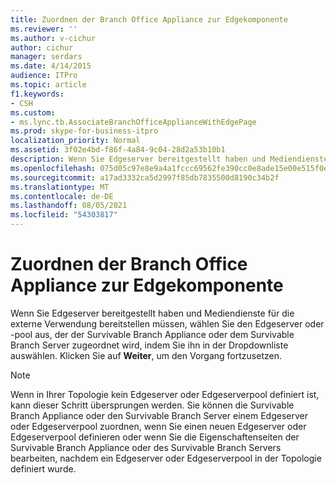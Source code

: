 ```yaml
---
title: Zuordnen der Branch Office Appliance zur Edgekomponente
ms.reviewer: ''
ms.author: v-cichur
author: cichur
manager: serdars
ms.date: 4/14/2015
audience: ITPro
ms.topic: article
f1.keywords:
- CSH
ms.custom:
- ms.lync.tb.AssociateBranchOfficeApplianceWithEdgePage
ms.prod: skype-for-business-itpro
localization_priority: Normal
ms.assetid: 3f02e4bd-f86f-4a84-9c04-28d2a53b10b1
description: Wenn Sie Edgeserver bereitgestellt haben und Mediendienste für die externe Verwendung bereitstellen müssen, wählen Sie den Edgeserver oder -pool aus, der der Survivable Branch Appliance oder dem Survivable Branch Server zugeordnet wird, indem Sie ihn in der Dropdownliste auswählen. Klicken Sie auf Weiter, um den Vorgang fortzusetzen.
ms.openlocfilehash: 075d05c97e8e9a4a1fccc69562fe390cc0e8ade15e00e515f0e6e4fd4706b5c6
ms.sourcegitcommit: a17ad3332ca5d2997f85db7835500d8190c34b2f
ms.translationtype: MT
ms.contentlocale: de-DE
ms.lasthandoff: 08/05/2021
ms.locfileid: "54303817"
---
```

# <a name="associate-branch-office-appliance-with-edge"></a>Zuordnen der Branch Office Appliance zur Edgekomponente
 
Wenn Sie Edgeserver bereitgestellt haben und Mediendienste für die externe Verwendung bereitstellen müssen, wählen Sie den Edgeserver oder -pool aus, der der Survivable Branch Appliance oder dem Survivable Branch Server zugeordnet wird, indem Sie ihn in der Dropdownliste auswählen. Klicken Sie auf **Weiter**, um den Vorgang fortzusetzen.
  
> [!NOTE]
> Wenn in Ihrer Topologie kein Edgeserver oder Edgeserverpool definiert ist, kann dieser Schritt übersprungen werden. Sie können die Survivable Branch Appliance oder den Survivable Branch Server einem Edgeserver oder Edgeserverpool zuordnen, wenn Sie einen neuen Edgeserver oder Edgeserverpool definieren oder wenn Sie die Eigenschaftenseiten der Survivable Branch Appliance oder des Survivable Branch Servers bearbeiten, nachdem ein Edgeserver oder Edgeserverpool in der Topologie definiert wurde. 
  

